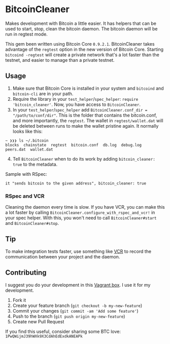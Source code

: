 # BitcoinCleaner

Makes development with Bitcoin a little easier. It has helpers that can be used to start, stop, clean the bitcoin daemon. The bitcoin daemon will be run in regtest mode.

This gem been written using Bitcoin Core `0.9.2.1`. BitcoinCleaner takes advantage of the `regtest` option in the new version of Bitcoin Core. Starting `bitcoind -regtest` will create a private network that's a lot faster than the testnet, and easier to manage than a private testnet.

## Usage

1. Make sure that Bitcoin Core is installed in your system and `bitcoind` and `bitcoin-cli` are in your path.
2. Require the library in your `test_helper`/`spec_helper`: `require 'bitcoin_cleaner'`. Now, you have access to `BitcoinCleaner`.
3. In your `test_helper`/`spec_helper` add `BitcoinCleaner.conf_dir = "/path/to/conf/dir"`. This is the folder that contains the bitcoin.conf, and more importantly, the `regtest`. The wallet in `regtest/wallet.dat` will be deleted between runs to make the wallet pristine again. It normally looks like this:

```
~ ❯❯❯ ls ~/.bitcoin
blocks  chainstate  regtest  bitcoin.conf  db.log  debug.log  peers.dat  wallet.dat
```

4. Tell `BitcoinCleaner` when to do its work by adding `bitcoin_cleaner: true` to the metadata.

Sample with RSpec:

```
it "sends bitcoin to the given address", bitcoin_cleaner: true
```

### RSpec and VCR

Cleaning the daemon every time is slow. If you have VCR, you can make this a lot faster by calling `BitcoinCleaner.configure_with_rspec_and_vcr!` in your spec helper. With this, you won't need to call `BitcoinCleaner#start` and `BitcoinCleaner#stop`.

## Tip

To make integration tests faster, use something like [VCR](https://github.com/vcr/vcr) to record the communication between your project and the daemon.

## Contributing

I suggest you do your development in this [Vagrant box](https://github.com/ramontayag/ruby-bitcoin-box). I use it for my development.

1. Fork it
2. Create your feature branch (`git checkout -b my-new-feature`)
3. Commit your changes (`git commit -am 'Add some feature'`)
4. Push to the branch (`git push origin my-new-feature`)
5. Create new Pull Request

If you find this useful, consider sharing some BTC love: `1PwQWijmJ39hWXk9X3CdAhEdExdkANEAPk`
